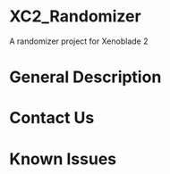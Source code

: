 # XC2_Randomizer
A randomizer project for Xenoblade 2

# General Description

# Contact Us

# Known Issues



